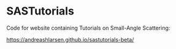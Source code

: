 # SASTutorials
Code for website containing Tutorials on Small-Angle Scattering:

https://andreashlarsen.github.io/sastutorials-beta/
